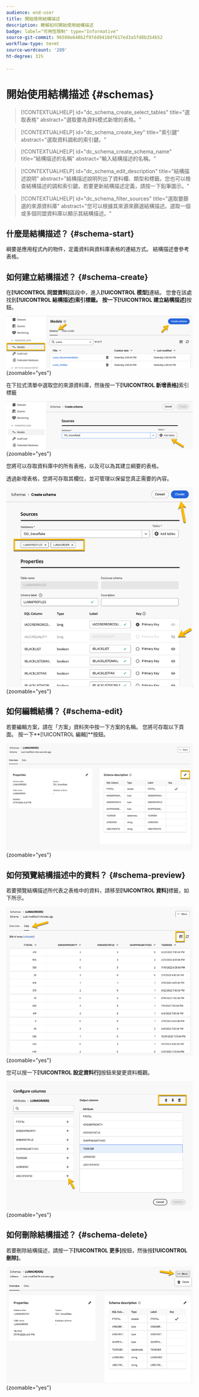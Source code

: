 ```yaml
---
audience: end-user
title: 開始使用結構描述
description: 瞭解如何開始使用結構描述
badge: label="可用性限制" type="Informative"
source-git-commit: 96508e648b2f97dd9410df617ed3a5fd8b354b52
workflow-type: tm+mt
source-wordcount: '289'
ht-degree: 31%

---
```


# 開始使用結構描述 {#schemas}


>[!CONTEXTUALHELP]
>id="dc_schema_create_select_tables"
>title="選取表格"
>abstract="選取要為資料模式新增的表格。"

>[!CONTEXTUALHELP]
>id="dc_schema_create_key"
>title="索引鍵"
>abstract="選取資料調和的索引鍵。"

>[!CONTEXTUALHELP]
>id="dc_schema_create_schema_name"
>title="結構描述的名稱"
>abstract="輸入結構描述的名稱。"


>[!CONTEXTUALHELP]
>id="dc_schema_edit_description"
>title="結構描述說明"
>abstract="結構描述說明列出了資料欄、類型和標籤。您也可以檢查結構描述的調和索引鍵。若要更新結構描述定義，請按一下鉛筆圖示。"

>[!CONTEXTUALHELP]
>id="dc_schema_filter_sources"
>title="選取要篩選的來源資料庫"
>abstract="您可以根據其來源來篩選結構描述。選取一個或多個同盟資料庫以顯示其結構描述。"


## 什麼是結構描述？ {#schema-start}

綱要是應用程式內的物件，定義資料與資料庫表格的連結方式。
結構描述會參考表格。

## 如何建立結構描述？ {#schema-create}

在&#x200B;**[!UICONTROL 同盟資料]**&#x200B;區段中，進入&#x200B;**[!UICONTROL 模型]**&#x200B;連結。 您會在該處找到&#x200B;**[!UICONTROL 結構描述]**索引標籤。
按一下**[!UICONTROL 建立結構描述]**&#x200B;按鈕。

![](assets/schema_create.png){zoomable="yes"}

在下拉式清單中選取您的來源資料庫，然後按一下&#x200B;**[!UICONTROL 新增表格]**&#x200B;索引標籤

![](assets/schema_tables.png){zoomable="yes"}

您將可以存取資料庫中的所有表格，以及可以為其建立綱要的表格。

透過新增表格，您將可存取其欄位，並可管理以保留您真正需要的內容。

![](assets/schema_fields.png){zoomable="yes"}

## 如何編輯結構？ {#schema-edit}

若要編輯方案，請在「方案」資料夾中按一下方案的名稱。 您將可存取以下頁面。
按一下**[!UICONTROL 編輯]**&#x200B;按鈕。

![](assets/schema_edit.png){zoomable="yes"}

## 如何預覽結構描述中的資料？ {#schema-preview}

若要預覽結構描述所代表之表格中的資料，請移至&#x200B;**[!UICONTROL 資料]**&#x200B;標籤，如下所示。

![](assets/schema_data.png){zoomable="yes"}

您可以按一下&#x200B;**[!UICONTROL 設定資料行]**&#x200B;按鈕來變更資料概觀。

![](assets/schema_columns.png){zoomable="yes"}

## 如何刪除結構描述？ {#schema-delete}

若要刪除結構描述，請按一下&#x200B;**[!UICONTROL 更多]**&#x200B;按鈕，然後按&#x200B;**[!UICONTROL 刪除]**。

![](assets/schema_delete.png){zoomable="yes"}